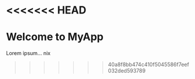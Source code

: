 <<<<<<< HEAD
=======
# Welcome to MyApp

Lorem ipsum... nix
>>>>>>> 40a8f8bb474c410f5045586f7eef032ded593789
